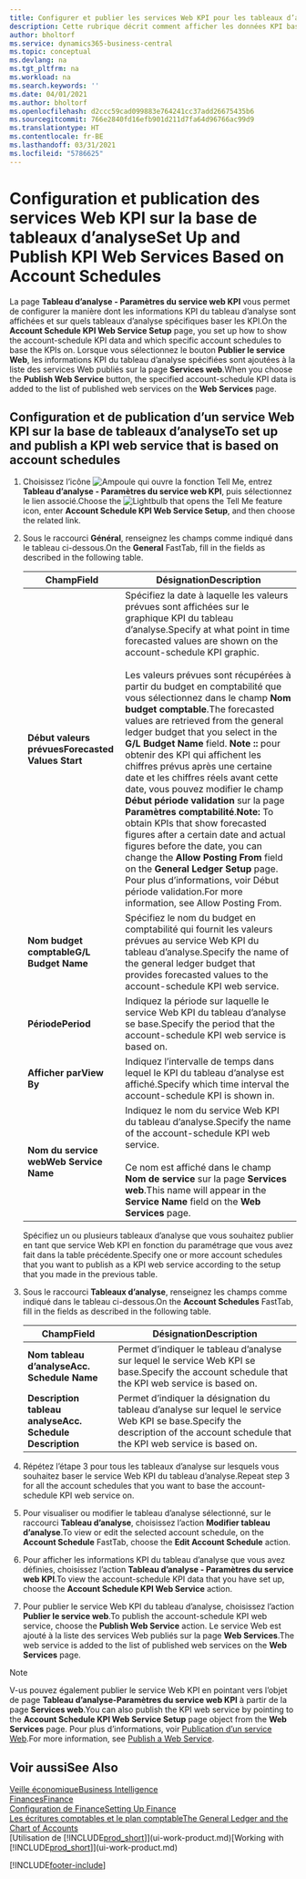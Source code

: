 ```yaml
---
title: Configurer et publier les services Web KPI pour les tableaux d’analyse | Microsoft Docs
description: Cette rubrique décrit comment afficher les données KPI basées sur des tableaux d’analyse spécifiques.
author: bholtorf
ms.service: dynamics365-business-central
ms.topic: conceptual
ms.devlang: na
ms.tgt_pltfrm: na
ms.workload: na
ms.search.keywords: ''
ms.date: 04/01/2021
ms.author: bholtorf
ms.openlocfilehash: d2ccc59cad099883e764241cc37add26675435b6
ms.sourcegitcommit: 766e2840fd16efb901d211d7fa64d96766ac99d9
ms.translationtype: HT
ms.contentlocale: fr-BE
ms.lasthandoff: 03/31/2021
ms.locfileid: "5786625"
---
```

# <a name="set-up-and-publish-kpi-web-services-based-on-account-schedules"></a><span data-ttu-id="c3ea0-103">Configuration et publication des services Web KPI sur la base de tableaux d’analyse</span><span class="sxs-lookup"><span data-stu-id="c3ea0-103">Set Up and Publish KPI Web Services Based on Account Schedules</span></span>
<span data-ttu-id="c3ea0-104">La page **Tableau d’analyse - Paramètres du service web KPI** vous permet de configurer la manière dont les informations KPI du tableau d’analyse sont affichées et sur quels tableaux d’analyse spécifiques baser les KPI.</span><span class="sxs-lookup"><span data-stu-id="c3ea0-104">On the **Account Schedule KPI Web Service Setup** page, you set up how to show the account-schedule KPI data and which specific account schedules to base the KPIs on.</span></span> <span data-ttu-id="c3ea0-105">Lorsque vous sélectionnez le bouton **Publier le service Web**, les informations KPI du tableau d’analyse spécifiées sont ajoutées à la liste des services Web publiés sur la page **Services web**.</span><span class="sxs-lookup"><span data-stu-id="c3ea0-105">When you choose the **Publish Web Service** button, the specified account-schedule KPI data is added to the list of published web services on the **Web Services** page.</span></span>  

## <a name="to-set-up-and-publish-a-kpi-web-service-that-is-based-on-account-schedules"></a><span data-ttu-id="c3ea0-106">Configuration et de publication d’un service Web KPI sur la base de tableaux d’analyse</span><span class="sxs-lookup"><span data-stu-id="c3ea0-106">To set up and publish a KPI web service that is based on account schedules</span></span>  
1.  <span data-ttu-id="c3ea0-107">Choisissez l’icône ![Ampoule qui ouvre la fonction Tell Me](media/ui-search/search_small.png "Dites-moi ce que vous voulez faire"), entrez **Tableau d’analyse - Paramètres du service web KPI**, puis sélectionnez le lien associé.</span><span class="sxs-lookup"><span data-stu-id="c3ea0-107">Choose the ![Lightbulb that opens the Tell Me feature](media/ui-search/search_small.png "Tell me what you want to do") icon, enter **Account Schedule KPI Web Service Setup**, and then choose the related link.</span></span>  
2.  <span data-ttu-id="c3ea0-108">Sous le raccourci **Général**, renseignez les champs comme indiqué dans le tableau ci-dessous.</span><span class="sxs-lookup"><span data-stu-id="c3ea0-108">On the **General** FastTab, fill in the fields as described in the following table.</span></span>  

    |<span data-ttu-id="c3ea0-109">Champ</span><span class="sxs-lookup"><span data-stu-id="c3ea0-109">Field</span></span>|<span data-ttu-id="c3ea0-110">Désignation</span><span class="sxs-lookup"><span data-stu-id="c3ea0-110">Description</span></span>|  
    |---------------------------------|---------------------------------------|  
    |<span data-ttu-id="c3ea0-111">**Début valeurs prévues**</span><span class="sxs-lookup"><span data-stu-id="c3ea0-111">**Forecasted Values Start**</span></span>|<span data-ttu-id="c3ea0-112">Spécifiez la date à laquelle les valeurs prévues sont affichées sur le graphique KPI du tableau d’analyse.</span><span class="sxs-lookup"><span data-stu-id="c3ea0-112">Specify at what point in time forecasted values are shown on the account-schedule KPI graphic.</span></span><br /><br /> <span data-ttu-id="c3ea0-113">Les valeurs prévues sont récupérées à partir du budget en comptabilité que vous sélectionnez dans le champ **Nom budget comptable**.</span><span class="sxs-lookup"><span data-stu-id="c3ea0-113">The forecasted values are retrieved from the general ledger budget that you select in the **G/L Budget Name** field.</span></span> <span data-ttu-id="c3ea0-114">**Note ::** pour obtenir des KPI qui affichent les chiffres prévus après une certaine date et les chiffres réels avant cette date, vous pouvez modifier le champ **Début période validation** sur la page **Paramètres comptabilité**.</span><span class="sxs-lookup"><span data-stu-id="c3ea0-114">**Note:**  To obtain KPIs that show forecasted figures after a certain date and actual figures before the date, you can change the **Allow Posting From** field on the **General Ledger Setup** page.</span></span> <span data-ttu-id="c3ea0-115">Pour plus d’informations, voir Début période validation.</span><span class="sxs-lookup"><span data-stu-id="c3ea0-115">For more information, see Allow Posting From.</span></span>|  
    |<span data-ttu-id="c3ea0-116">**Nom budget comptable**</span><span class="sxs-lookup"><span data-stu-id="c3ea0-116">**G/L Budget Name**</span></span>|<span data-ttu-id="c3ea0-117">Spécifiez le nom du budget en comptabilité qui fournit les valeurs prévues au service Web KPI du tableau d’analyse.</span><span class="sxs-lookup"><span data-stu-id="c3ea0-117">Specify the name of the general ledger budget that provides forecasted values to the account-schedule KPI web service.</span></span>|  
    |<span data-ttu-id="c3ea0-118">**Période**</span><span class="sxs-lookup"><span data-stu-id="c3ea0-118">**Period**</span></span>|<span data-ttu-id="c3ea0-119">Indiquez la période sur laquelle le service Web KPI du tableau d’analyse se base.</span><span class="sxs-lookup"><span data-stu-id="c3ea0-119">Specify the period that the account-schedule KPI web service is based on.</span></span>|  
    |<span data-ttu-id="c3ea0-120">**Afficher par**</span><span class="sxs-lookup"><span data-stu-id="c3ea0-120">**View By**</span></span>|<span data-ttu-id="c3ea0-121">Indiquez l’intervalle de temps dans lequel le KPI du tableau d’analyse est affiché.</span><span class="sxs-lookup"><span data-stu-id="c3ea0-121">Specify which time interval the account-schedule KPI is shown in.</span></span>|  
    |<span data-ttu-id="c3ea0-122">**Nom du service web**</span><span class="sxs-lookup"><span data-stu-id="c3ea0-122">**Web Service Name**</span></span>|<span data-ttu-id="c3ea0-123">Indiquez le nom du service Web KPI du tableau d’analyse.</span><span class="sxs-lookup"><span data-stu-id="c3ea0-123">Specify the name of the account-schedule KPI web service.</span></span><br /><br /> <span data-ttu-id="c3ea0-124">Ce nom est affiché dans le champ **Nom de service** sur la page **Services web**.</span><span class="sxs-lookup"><span data-stu-id="c3ea0-124">This name will appear in the **Service Name** field on the **Web Services** page.</span></span>|  

    <span data-ttu-id="c3ea0-125">Spécifiez un ou plusieurs tableaux d’analyse que vous souhaitez publier en tant que service Web KPI en fonction du paramétrage que vous avez fait dans la table précédente.</span><span class="sxs-lookup"><span data-stu-id="c3ea0-125">Specify one or more account schedules that you want to publish as a KPI web service according to the setup that you made in the previous table.</span></span>  

3.  <span data-ttu-id="c3ea0-126">Sous le raccourci **Tableaux d’analyse**, renseignez les champs comme indiqué dans le tableau ci-dessous.</span><span class="sxs-lookup"><span data-stu-id="c3ea0-126">On the **Account Schedules** FastTab, fill in the fields as described in the following table.</span></span>  

    |<span data-ttu-id="c3ea0-127">Champ</span><span class="sxs-lookup"><span data-stu-id="c3ea0-127">Field</span></span>|<span data-ttu-id="c3ea0-128">Désignation</span><span class="sxs-lookup"><span data-stu-id="c3ea0-128">Description</span></span>|  
    |---------------------------------|---------------------------------------|  
    |<span data-ttu-id="c3ea0-129">**Nom tableau d’analyse**</span><span class="sxs-lookup"><span data-stu-id="c3ea0-129">**Acc. Schedule Name**</span></span>|<span data-ttu-id="c3ea0-130">Permet d’indiquer le tableau d’analyse sur lequel le service Web KPI se base.</span><span class="sxs-lookup"><span data-stu-id="c3ea0-130">Specify the account schedule that the KPI web service is based on.</span></span>|  
    |<span data-ttu-id="c3ea0-131">**Description tableau analyse**</span><span class="sxs-lookup"><span data-stu-id="c3ea0-131">**Acc. Schedule Description**</span></span>|<span data-ttu-id="c3ea0-132">Permet d’indiquer la désignation du tableau d’analyse sur lequel le service Web KPI se base.</span><span class="sxs-lookup"><span data-stu-id="c3ea0-132">Specify the description of the account schedule that the KPI web service is based on.</span></span>|  

4.  <span data-ttu-id="c3ea0-133">Répétez l’étape 3 pour tous les tableaux d’analyse sur lesquels vous souhaitez baser le service Web KPI du tableau d’analyse.</span><span class="sxs-lookup"><span data-stu-id="c3ea0-133">Repeat step 3 for all the account schedules that you want to base the account-schedule KPI web service on.</span></span>  
5.  <span data-ttu-id="c3ea0-134">Pour visualiser ou modifier le tableau d’analyse sélectionné, sur le raccourci **Tableau d’analyse**, choisissez l’action **Modifier tableau d’analyse**.</span><span class="sxs-lookup"><span data-stu-id="c3ea0-134">To view or edit the selected account schedule, on the **Account Schedule** FastTab, choose the **Edit Account Schedule** action.</span></span>  
6.  <span data-ttu-id="c3ea0-135">Pour afficher les informations KPI du tableau d’analyse que vous avez définies, choisissez l’action **Tableau d’analyse - Paramètres du service web KPI**.</span><span class="sxs-lookup"><span data-stu-id="c3ea0-135">To view the account-schedule KPI data that you have set up, choose the **Account Schedule KPI Web Service** action.</span></span>  
7.  <span data-ttu-id="c3ea0-136">Pour publier le service Web KPI du tableau d’analyse, choisissez l’action **Publier le service web**.</span><span class="sxs-lookup"><span data-stu-id="c3ea0-136">To publish the account-schedule KPI web service, choose the **Publish Web Service** action.</span></span> <span data-ttu-id="c3ea0-137">Le service Web est ajouté à la liste des services Web publiés sur la page **Web Services**.</span><span class="sxs-lookup"><span data-stu-id="c3ea0-137">The web service is added to the list of published web services on the **Web Services** page.</span></span>  

> [!NOTE]  
>  <span data-ttu-id="c3ea0-138">V-us pouvez également publier le service Web KPI en pointant vers l’objet de page **Tableau d’analyse-Paramètres du service web KPI** à partir de la page **Services web**.</span><span class="sxs-lookup"><span data-stu-id="c3ea0-138">You can also publish the KPI web service by pointing to the **Account Schedule KPI Web Service Setup** page object from the **Web Services** page.</span></span> <span data-ttu-id="c3ea0-139">Pour plus d’informations, voir [Publication d’un service Web](across-how-publish-web-service.md).</span><span class="sxs-lookup"><span data-stu-id="c3ea0-139">For more information, see [Publish a Web Service](across-how-publish-web-service.md).</span></span>  

## <a name="see-also"></a><span data-ttu-id="c3ea0-140">Voir aussi</span><span class="sxs-lookup"><span data-stu-id="c3ea0-140">See Also</span></span>  
[<span data-ttu-id="c3ea0-141">Veille économique</span><span class="sxs-lookup"><span data-stu-id="c3ea0-141">Business Intelligence</span></span>](bi.md)  
[<span data-ttu-id="c3ea0-142">Finances</span><span class="sxs-lookup"><span data-stu-id="c3ea0-142">Finance</span></span>](finance.md)  
[<span data-ttu-id="c3ea0-143">Configuration de Finance</span><span class="sxs-lookup"><span data-stu-id="c3ea0-143">Setting Up Finance</span></span>](finance-setup-finance.md)  
[<span data-ttu-id="c3ea0-144">Les écritures comptables et le plan comptable</span><span class="sxs-lookup"><span data-stu-id="c3ea0-144">The General Ledger and the Chart of Accounts</span></span>](finance-general-ledger.md)  
<span data-ttu-id="c3ea0-145">[Utilisation de [!INCLUDE[prod_short](includes/prod_short.md)]](ui-work-product.md)</span><span class="sxs-lookup"><span data-stu-id="c3ea0-145">[Working with [!INCLUDE[prod_short](includes/prod_short.md)]](ui-work-product.md)</span></span>


[!INCLUDE[footer-include](includes/footer-banner.md)]